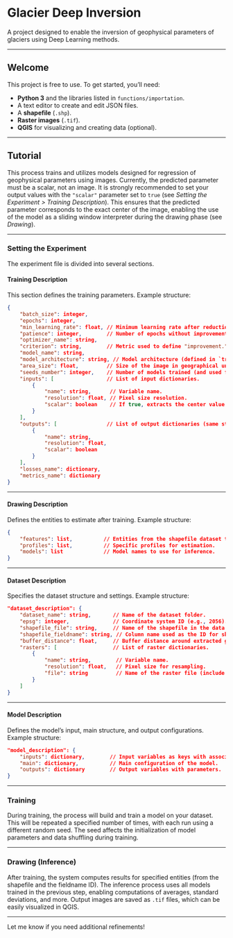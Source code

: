 # Glacier Deep Inversion

A project designed to enable the inversion of geophysical parameters of glaciers using Deep Learning methods.

---

## Welcome

This project is free to use. To get started, you’ll need:

- **Python 3** and the libraries listed in `functions/importation`.
- A text editor to create and edit JSON files.
- A **shapefile** (`.shp`).
- **Raster images** (`.tif`).
- **QGIS** for visualizing and creating data (optional).

---

## Tutorial

This process trains and utilizes models designed for regression of geophysical parameters using images. Currently, the predicted parameter must be a scalar, not an image. It is strongly recommended to set your output values with the `"scalar"` parameter set to `true` (see *Setting the Experiment > Training Description*). This ensures that the predicted parameter corresponds to the exact center of the image, enabling the use of the model as a sliding window interpreter during the drawing phase (see *Drawing*).

---

### Setting the Experiment

The experiment file is divided into several sections.

#### Training Description

This section defines the training parameters. Example structure:

```json
{
    "batch_size": integer,
    "epochs": integer,
    "min_learning_rate": float, // Minimum learning rate after reduction.
    "patience": integer,        // Number of epochs without improvement before reducing the learning rate.
    "optimizer_name": string,
    "criterion": string,        // Metric used to define "improvement."
    "model_name": string,
    "model_architecture": string, // Model architecture (defined in `training/architectures`).
    "area_size": float,         // Size of the image in geographical units.
    "seeds_number": integer,    // Number of models trained (and used for the drawing phase).
    "inputs": [                 // List of input dictionaries.
        {
            "name": string,      // Variable name.
            "resolution": float, // Pixel size resolution.
            "scalar": boolean    // If true, extracts the center value of the image; if false, retains it as an image.
        }
    ],
    "outputs": [                // List of output dictionaries (same structure as inputs).
        {
            "name": string,
            "resolution": float,
            "scalar": boolean
        }
    ],
    "losses_name": dictionary,
    "metrics_name": dictionary
}
```

---

#### Drawing Description

Defines the entities to estimate after training. Example structure:

```json
{
    "features": list,          // Entities from the shapefile dataset to include.
    "profiles": list,          // Specific profiles for estimation.
    "models": list             // Model names to use for inference.
}
```

---

#### Dataset Description

Specifies the dataset structure and settings. Example structure:

```json
"dataset_description": {
    "dataset_name": string,       // Name of the dataset folder.
    "epsg": integer,              // Coordinate system ID (e.g., 2056).
    "shapefile_file": string,     // Name of the shapefile in the data folder (include ".shp").
    "shapefile_fieldname": string, // Column name used as the ID for shapefile entities.
    "buffer_distance": float,     // Buffer distance around extracted glacier images.
    "rasters": [                  // List of raster dictionaries.
        {
            "name": string,        // Variable name.
            "resolution": float,   // Pixel size for resampling.
            "file": string         // Name of the raster file (include ".tif").
        }
    ]
}
```

---

#### Model Description

Defines the model’s input, main structure, and output configurations. Example structure:

```json
"model_description": {
    "inputs": dictionary,        // Input variables as keys with associated parameters.
    "main": dictionary,          // Main configuration of the model.
    "outputs": dictionary        // Output variables with parameters.
}
```

---

### Training

During training, the process will build and train a model on your dataset. This will be repeated a specified number of times, with each run using a different random seed. The seed affects the initialization of model parameters and data shuffling during training.

---

### Drawing (Inference)

After training, the system computes results for specified entities (from the shapefile and the fieldname ID). The inference process uses all models trained in the previous step, enabling computations of averages, standard deviations, and more. Output images are saved as `.tif` files, which can be easily visualized in QGIS.

---

Let me know if you need additional refinements!
